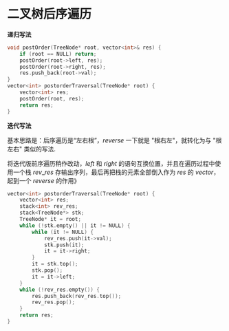 # 二叉树后序遍历

**递归写法**

```c
void postOrder(TreeNode* root, vector<int>& res) {
    if (root == NULL) return;
    postOrder(root->left, res);
    postOrder(root->right, res);
    res.push_back(root->val);
}
vector<int> postorderTraversal(TreeNode* root) {
    vector<int> res;
    postOrder(root, res);
    return res;
}
```

**迭代写法**

基本思路是：后序遍历是“左右根”，$reverse$ 一下就是 "根右左"，就转化为与 "根左右" 类似的写法.

将迭代版前序遍历稍作改动，$left$ 和 $right$ 的语句互换位置，并且在遍历过程中使用一个栈 $rev\_res$ 存输出序列，最后再把栈的元素全部倒入作为 $res$ 的 $vector$，起到一个 $reverse$ 的作用》

```cpp
vector<int> postorderTraversal(TreeNode* root) {
    vector<int> res;
    stack<int> rev_res;
    stack<TreeNode*> stk;
    TreeNode* it = root;
    while (!stk.empty() || it != NULL) {
        while (it != NULL) {
            rev_res.push(it->val);
            stk.push(it);
            it = it->right;
        }
        it = stk.top();
        stk.pop();
        it = it->left;
    }
    while (!rev_res.empty()) {
        res.push_back(rev_res.top());
        rev_res.pop();
    }
    return res;
}
```